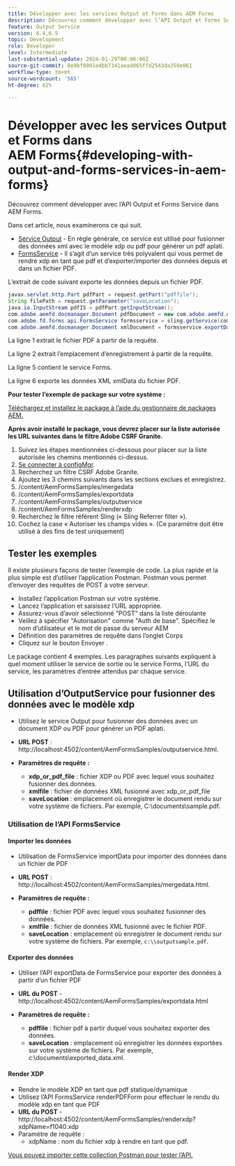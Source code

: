 ```yaml
---
title: Développer avec les services Output et Forms dans AEM Forms
description: Découvrez comment développer avec l’API Output et Forms Service dans AEM Forms.
feature: Output Service
version: 6.4,6.5
topic: Development
role: Developer
level: Intermediate
last-substantial-update: 2024-01-29T00:00:00Z
source-git-commit: 8e9bf8001e4bb7341aeadd65ffd2543da359e061
workflow-type: tm+mt
source-wordcount: '565'
ht-degree: 62%

---
```


# Développer avec les services Output et Forms dans AEM Forms{#developing-with-output-and-forms-services-in-aem-forms}

Découvrez comment développer avec l’API Output et Forms Service dans AEM Forms.

Dans cet article, nous examinerons ce qui suit.

* [Service Output](https://developer.adobe.com/experience-manager/reference-materials/6-5/forms/javadocs/index.html?com/adobe/fd/output/api/OutputService.html) - En règle générale, ce service est utilisé pour fusionner des données xml avec le modèle xdp ou pdf pour générer un pdf aplati.
* [FormsService](https://developer.adobe.com/experience-manager/reference-materials/6-5/forms/javadocs/com/adobe/fd/forms/api/FormsService.html) - Il s’agit d’un service très polyvalent qui vous permet de rendre xdp en tant que pdf et d’exporter/importer des données depuis et dans un fichier PDF.


L’extrait de code suivant exporte les données depuis un fichier PDF.

```java
javax.servlet.http.Part pdfPart = request.getPart("pdffile");
String filePath = request.getParameter("saveLocation");
java.io.InputStream pdfIS = pdfPart.getInputStream();
com.adobe.aemfd.docmanager.Document pdfDocument = new com.adobe.aemfd.docmanager.Document(pdfIS);
com.adobe.fd.forms.api.FormsService formsservice = sling.getService(com.adobe.fd.forms.api.FormsService.class);
com.adobe.aemfd.docmanager.Document xmlDocument = formsservice.exportData(pdfDocument,com.adobe.fd.forms.api.DataFormat.Auto);
```

La ligne 1 extrait le fichier PDF à partir de la requête.

La ligne 2 extrait l’emplacement d’enregistrement à partir de la requête.

La ligne 5 contient le service Forms.

La ligne 6 exporte les données XML xmlData du fichier PDF.

**Pour tester l’exemple de package sur votre système :**

[Téléchargez et installez le package à l’aide du gestionnaire de packages AEM.](assets/using-output-and-form-service-api.zip)




**Après avoir installé le package, vous devrez placer sur la liste autorisée les URL suivantes dans le filtre Adobe CSRF Granite.**

1. Suivez les étapes mentionnées ci-dessous pour placer sur la liste autorisée les chemins mentionnés ci-dessus.
1. [Se connecter à configMgr](http://localhost:4502/system/console/configMgr).
1. Recherchez un filtre CSRF Adobe Granite.
1. Ajoutez les 3 chemins suivants dans les sections exclues et enregistrez.
1. /content/AemFormsSamples/mergedata
1. /content/AemFormsSamples/exportdata
1. /content/AemFormsSamples/outputservice
1. /content/AemFormsSamples/renderxdp
1. Recherchez le filtre référent Sling (« Sling Referrer filter »).
1. Cochez la case « Autoriser les champs vides ». (Ce paramètre doit être utilisé à des fins de test uniquement)

## Tester les exemples

Il existe plusieurs façons de tester l’exemple de code. La plus rapide et la plus simple est d’utiliser l’application Postman. Postman vous permet d’envoyer des requêtes de POST à votre serveur.

* Installez l’application Postman sur votre système.
* Lancez l’application et saisissez l’URL appropriée.
* Assurez-vous d’avoir sélectionné &quot;POST&quot; dans la liste déroulante
* Veillez à spécifier &quot;Autorisation&quot; comme &quot;Auth de base&quot;. Spécifiez le nom d’utilisateur et le mot de passe du serveur AEM
* Définition des paramètres de requête dans l’onglet Corps
* Cliquez sur le bouton Envoyer .

Le package contient 4 exemples. Les paragraphes suivants expliquent à quel moment utiliser le service de sortie ou le service Forms, l’URL du service, les paramètres d’entrée attendus par chaque service.

## Utilisation d’OutputService pour fusionner des données avec le modèle xdp

* Utilisez le service Output pour fusionner des données avec un document XDP ou PDF pour générer un PDF aplati.
* **URL POST** : http://localhost:4502/content/AemFormsSamples/outputservice.html.
* **Paramètres de requête :**

   * **xdp_or_pdf_file** : fichier XDP ou PDF avec lequel vous souhaitez fusionner des données.
   * **xmlfile** : fichier de données XML fusionné avec xdp_or_pdf_file
   * **saveLocation** : emplacement où enregistrer le document rendu sur votre système de fichiers. Par exemple, C:\\documents\\sample.pdf.

### Utilisation de l’API FormsService

#### Importer les données

* Utilisation de FormsService importData pour importer des données dans un fichier de PDF
* **URL POST** : http://localhost:4502/content/AemFormsSamples/mergedata.html.

* **Paramètres de requête :**

   * **pdffile** : fichier PDF avec lequel vous souhaitez fusionner des données.
   * **xmlfile** : fichier de données XML fusionné avec le fichier PDF.
   * **saveLocation** : emplacement où enregistrer le document rendu sur votre système de fichiers. Par exemple, `c:\\outputsample.pdf`.

#### Exporter des données

* Utiliser l’API exportData de FormsService pour exporter des données à partir d’un fichier PDF
* **URL du POST** - http://localhost:4502/content/AemFormsSamples/exportdata.html
* **Paramètres de requête :**

   * **pdffile** : fichier pdf à partir duquel vous souhaitez exporter des données.
   * **saveLocation** : emplacement où enregistrer les données exportées sur votre système de fichiers. Par exemple, c:\\documents\\exported_data.xml.

#### Render XDP

* Rendre le modèle XDP en tant que pdf statique/dynamique
* Utilisez l’API FormsService renderPDFForm pour effectuer le rendu du modèle xdp en tant que PDF
* **URL du POST** - http://localhost:4502/content/AemFormsSamples/renderxdp?xdpName=f1040.xdp
* Paramètre de requête :
   * xdpName : nom du fichier xdp à rendre en tant que pdf.

[Vous pouvez importer cette collection Postman pour tester l’API.](assets/UsingDocumentServicesInAEMForms.postman_collection.json)
